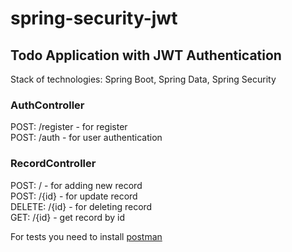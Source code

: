 # spring-security-jwt
## Todo Application with JWT Authentication
Stack of technologies: Spring Boot, Spring Data, Spring Security
### AuthController
POST: /register  -  for register  
POST: /auth  -  for user authentication  
### RecordController
POST: /  -  for adding new record  
POST: /{id}  -  for update record  
DELETE: /{id}  -  for deleting record  
GET: /{id}  -  get record by id  

For tests you need to install [postman](https://www.postman.com)
